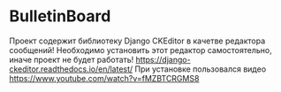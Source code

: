 # BulletinBoard
Проект содержит библиотеку Django CKEditor в качетве редактора сообщений!
Необходимо установить этот редактор самостоятельно, иначе проект не будет работать!
https://django-ckeditor.readthedocs.io/en/latest/
При установке пользовался видео https://www.youtube.com/watch?v=fMZBTCRGMS8
